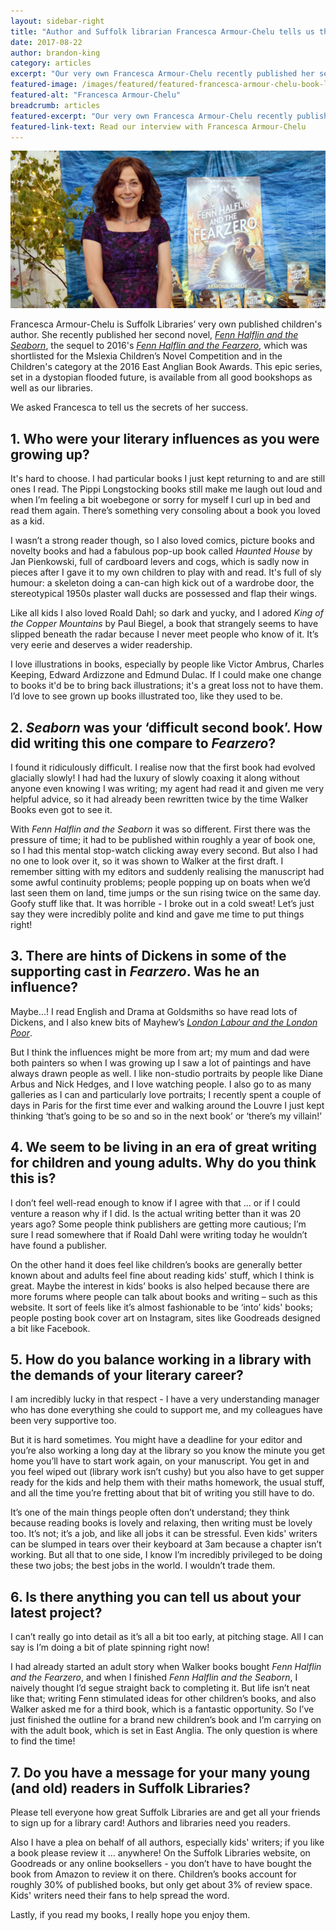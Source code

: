 ```yaml
---
layout: sidebar-right
title: "Author and Suffolk librarian Francesca Armour-Chelu tells us the secrets of her success"
date: 2017-08-22
author: brandon-king
category: articles
excerpt: "Our very own Francesca Armour-Chelu recently published her second children's book, <cite>Fenn Halflin and the Seaborn</cite>. We wanted to know all about her influences and writing process."
featured-image: /images/featured/featured-francesca-armour-chelu-book-launch.jpg
featured-alt: "Francesca Armour-Chelu"
breadcrumb: articles
featured-excerpt: "Our very own Francesca Armour-Chelu recently published her second children's book, <cite>Fenn Halflin and the Seaborn</cite>. We wanted to know all about her influences and writing process."
featured-link-text: Read our interview with Francesca Armour-Chelu
---
```


![Francesca Armour-Chelu](/images/featured/featured-francesca-armour-chelu-book-launch.jpg)

Francesca Armour-Chelu is Suffolk Libraries’ very own published children's author. She recently published her second novel, [<cite>Fenn Halflin and the Seaborn</cite>](https://suffolk.spydus.co.uk/cgi-bin/spydus.exe/ENQ/OPAC/BIBENQ?BRN=2167085), the sequel to 2016's [<cite>Fenn Halflin and the Fearzero</cite>](https://suffolk.spydus.co.uk/cgi-bin/spydus.exe/ENQ/OPAC/BIBENQ?BRN=1977471), which was shortlisted for the Mslexia Children’s Novel Competition and in the Children's category at the 2016 East Anglian Book Awards. This epic series, set in a dystopian flooded future, is available from all good bookshops as well as our libraries.

We asked Francesca to tell us the secrets of her success.

## 1. Who were your literary influences as you were growing up?

It's hard to choose. I had particular books I just kept returning to and are still ones I read. The Pippi Longstocking books still make me laugh out loud and when I’m feeling a bit woebegone or sorry for myself I curl up in bed and read them again. There’s something very consoling about a book you loved as a kid.

I wasn’t a strong reader though, so I also loved comics, picture books and novelty books and had a fabulous pop-up book called <cite>Haunted House</cite> by Jan Pienkowski, full of cardboard levers and cogs, which is sadly now in pieces after I gave it to my own children to play with and read. It's full of sly humour: a skeleton doing a can-can high kick out of a wardrobe door, the stereotypical 1950s plaster wall ducks are possessed and flap their wings.

Like all kids I also loved Roald Dahl; so dark and yucky, and I adored <cite>King of the Copper Mountains</cite> by Paul Biegel, a book that strangely seems to have slipped beneath the radar because I never meet people who know of it. It’s very eerie and deserves a wider readership.

I love illustrations in books, especially by people like Victor Ambrus, Charles Keeping, Edward Ardizzone and Edmund Dulac. If I could make one change to books it'd be to bring back illustrations; it's a great loss not to have them. I’d love to see grown up books illustrated too, like they used to be.

## 2. <cite>Seaborn</cite> was your ‘difficult second book’. How did writing this one compare to <cite>Fearzero</cite>?

I found it ridiculously difficult. I realise now that the first book had evolved glacially slowly! I had had the luxury of slowly coaxing it along without anyone even knowing I was writing; my agent had read it and given me very helpful advice, so it had already been rewritten twice by the time Walker Books even got to see it.

With <cite>Fenn Halflin and the Seaborn</cite> it was so different. First there was the pressure of time; it had to be published within roughly a year of book one, so I had this mental stop-watch clicking away every second. But also I had no one to look over it, so it was shown to Walker at the first draft. I remember sitting with my editors and suddenly realising the manuscript had some awful continuity problems; people popping up on boats when we’d last seen them on land, time jumps or the sun rising twice on the same day. Goofy stuff like that. It was horrible - I broke out in a cold sweat! Let’s just say they were incredibly polite and kind and gave me time to put things right!

## 3. There are hints of Dickens in some of the supporting cast in <cite>Fearzero</cite>. Was he an influence?

Maybe...! I read English and Drama at Goldsmiths so have read lots of Dickens, and I also knew bits of Mayhew’s [<cite>London Labour and the London Poor</cite>](https://suffolk.spydus.co.uk/cgi-bin/spydus.exe/ENQ/OPAC/BIBENQ?BRN=168027).

But I think the influences might be more from art; my mum and dad were both painters so when I was growing up I saw a lot of paintings and have always drawn people as well. I like non-studio portraits by people like Diane Arbus and Nick Hedges, and I love watching people. I also go to as many galleries as I can and particularly love portraits; I recently spent a couple of days in Paris for the first time ever and walking around the Louvre I just kept thinking ‘that’s going to be so and so in the next book’ or ‘there’s my villain!’

## 4. We seem to be living in an era of great writing for children and young adults. Why do you think this is?

I don’t feel well-read enough to know if I agree with that ... or if I could venture a reason why if I did. Is the actual writing better than it was 20 years ago? Some people think publishers are getting more cautious; I’m sure I read somewhere that if Roald Dahl were writing today he wouldn’t have found a publisher.

On the other hand it does feel like children’s books are generally better known about and adults feel fine about reading kids' stuff, which I think is great. Maybe the interest in kids’ books is also helped because there are more forums where people can talk about books and writing – such as this website. It sort of feels like it’s almost fashionable to be ‘into’ kids' books; people posting book cover art on Instagram, sites like Goodreads designed a bit like Facebook.

## 5. How do you balance working in a library with the demands of your literary career?

I am incredibly lucky in that respect - I have a very understanding manager who has done everything she could to support me, and my colleagues have been very supportive too.

But it is hard sometimes. You might have a deadline for your editor and you’re also working a long day at the library so you know the minute you get home you’ll have to start work again, on your manuscript. You get in and you feel wiped out (library work isn’t cushy) but you also have to get supper ready for the kids and help them with their maths homework, the usual stuff, and all the time you’re fretting about that bit of writing you still have to do.

It’s one of the main things people often don’t understand; they think because reading books is lovely and relaxing, then writing must be lovely too. It’s not; it’s a job, and like all jobs it can be stressful. Even kids' writers can be slumped in tears over their keyboard at 3am because a chapter isn’t working. But all that to one side, I know I’m incredibly privileged to be doing these two jobs; the best jobs in the world. I wouldn’t trade them.

## 6. Is there anything you can tell us about your latest project?

I can’t really go into detail as it’s all a bit too early, at pitching stage. All I can say is I’m doing a bit of plate spinning right now!

I had already started an adult story when Walker books bought <cite>Fenn Halflin and the Fearzero</cite>, and when I finished <cite>Fenn Halflin and the Seaborn</cite>, I naively thought I’d segue straight back to completing it. But life isn’t neat like that; writing Fenn stimulated ideas for other children’s books, and also Walker asked me for a third book, which is a fantastic opportunity. So I’ve just finished the outline for a brand new children’s book and I’m carrying on with the adult book, which is set in East Anglia. The only question is where to find the time!

## 7. Do you have a message for your many young (and old) readers in Suffolk Libraries?

Please tell everyone how great Suffolk Libraries are and get all your friends to sign up for a library card! Authors and libraries need you readers.

Also I have a plea on behalf of all authors, especially kids' writers; if you like a book please review it ... anywhere! On the Suffolk Libraries website, on Goodreads or any online booksellers - you don’t have to have bought the book from Amazon to review it on there. Children’s books account for roughly 30% of published books, but only get about 3% of review space. Kids' writers need their fans to help spread the word.

Lastly, if you read my books, I really hope you enjoy them.
